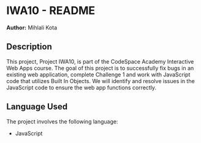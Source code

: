 # IWA10 - README

**Author:** Mihlali Kota

## Description

This project, Project IWA10, is part of the CodeSpace Academy Interactive Web Apps course. The goal of this project is to successfully fix bugs in an existing web application, complete Challenge 1 and work with JavaScript code that utilizes Built In Objects. We will identify and resolve issues in the JavaScript code to ensure the web app functions correctly.

## Language Used

The project involves the following language:

- JavaScript
